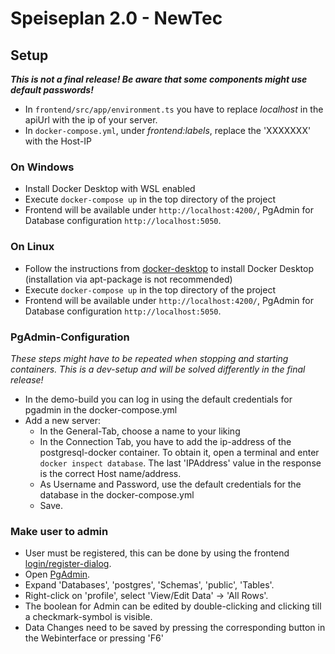 # Speiseplan 2.0 - NewTec

## Setup
***This is not a final release! Be aware that some components might use default passwords!***
- In `frontend/src/app/environment.ts` you have to replace *localhost* in the apiUrl with the ip of your server.
- In `docker-compose.yml`, under *frontend:labels*, replace the 'XXXXXXX' with the Host-IP

### On Windows
- Install Docker Desktop with WSL enabled
- Execute `docker-compose up` in the top directory of the project
- Frontend will be available under `http://localhost:4200/`, PgAdmin for Database configuration `http://localhost:5050`.

### On Linux
- Follow the instructions from [docker-desktop](https://docs.docker.com/engine/install/ubuntu/) to install Docker Desktop (installation via apt-package is not recommended)
- Execute `docker-compose up` in the top directory of the project
- Frontend will be available under `http://localhost:4200/`, PgAdmin for Database configuration `http://localhost:5050`.

### PgAdmin-Configuration
*These steps might have to be repeated when stopping and starting containers. This is a dev-setup and will be solved differently in the final release!*
- In the demo-build you can log in using the default credentials for pgadmin in the docker-compose.yml
- Add a new server:
  - In the General-Tab, choose a name to your liking
  - In the Connection Tab, you have to add the ip-address of the postgresql-docker container. To obtain it, open a terminal and enter `docker inspect database`. The last 'IPAddress' value in the response is the correct Host name/address.
  - As Username and Password, use the default credentials for the database in the docker-compose.yml
  - Save.

### Make user to admin
- User must be registered, this can be done by using the frontend [login/register-dialog](http://localhost:4200/auth/register).
- Open [PgAdmin](http://localhost:5050).
- Expand 'Databases', 'postgres', 'Schemas', 'public', 'Tables'.
- Right-click on 'profile', select 'View/Edit Data' -> 'All Rows'.  
- The boolean for Admin can be edited by double-clicking and clicking till a checkmark-symbol is visible.
- Data Changes need to be saved by pressing the corresponding button in the Webinterface or pressing 'F6'